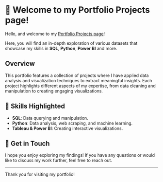 
# :wave: Welcome to my Portfolio Projects page!

Hello, and welcome to my [Portfolio Projects page](https://tetianashchudla.github.io/Portfolio/)! 

Here, you will find an in-depth exploration of various datasets that showcase my skills in __SQL__, __Python__, __Power BI__ and more.

## Overview
This portfolio features a collection of projects where I have applied data analysis and visualization techniques to extract meaningful insights. Each project highlights different aspects of my expertise, from data cleaning and manipulation to creating engaging visualizations.

## :muscle: Skills Highlighted

- __SQL__: Data querying and manipulation.
- __Python__: Data analysis, web scraping, and machine learning.
- __Tableau & Power BI__: Creating interactive visualizations.

## 📮 Get in Touch
I hope you enjoy exploring my findings! If you have any questions or would like to discuss my work further, feel free to reach out.

--------------------------------------------------

Thank you for visiting my portfolio!
